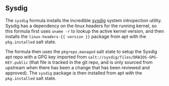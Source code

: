 ## Sysdig

The `sysdig` formula installs the incredible [sysdig](http://www.sysdig.org/)
system intropection utility. Sysdig has a dependency on the linux headers for
the running kernel, so this formula first uses `uname -r` to lookup the active
kernel version, and then installs the `linux-headers-{{ version }}` package from
apt with the `pkg.installed` salt state.

The formula then uses the `pkgrepo.managed` salt state to setup the Sysdig apt
repo with a GPG key imported from `salt://sysdig/files/DRAIOS-GPG-KEY.public`
(that file is tracked in the git repo, and is only sourced from upstream when
there has been a change that has been reviewed and approved). The `sysdig`
package is then installed from apt with the `pkg.installed` salt state.
